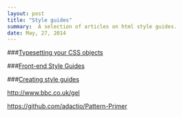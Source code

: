```yaml
---
layout: post
title: "Style guides"
summary:  A selection of articles on html style guides.
date: May, 27, 2014
---
```




###[Typesetting your CSS objects](http://www.edenspiekermann.com/blog/typesetting-your-css-objects)


###[Front-end Style Guides](http://24ways.org/2011/front-end-style-guides/)


###[Creating style guides](http://alistapart.com/article/creating-style-guides)


http://www.bbc.co.uk/gel


https://github.com/adactio/Pattern-Primer

